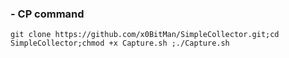 ### - CP command
``git clone https://github.com/x0BitMan/SimpleCollector.git;cd SimpleCollector;chmod +x Capture.sh ;./Capture.sh``
